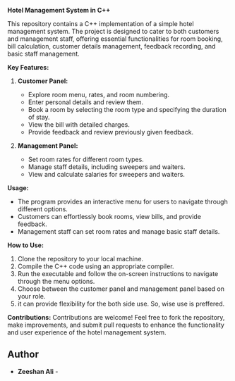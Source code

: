 **Hotel Management System in C++**

This repository contains a C++ implementation of a simple hotel management system. The project is designed to cater to both customers and management staff, offering essential functionalities for room booking, bill calculation, customer details management, feedback recording, and basic staff management.

**Key Features:**
1. **Customer Panel:**
   - Explore room menu, rates, and room numbering.
   - Enter personal details and review them.
   - Book a room by selecting the room type and specifying the duration of stay.
   - View the bill with detailed charges.
   - Provide feedback and review previously given feedback.

2. **Management Panel:**
   - Set room rates for different room types.
   - Manage staff details, including sweepers and waiters.
   - View and calculate salaries for sweepers and waiters.

**Usage:**
- The program provides an interactive menu for users to navigate through different options.
- Customers can effortlessly book rooms, view bills, and provide feedback.
- Management staff can set room rates and manage basic staff details.

**How to Use:**
1. Clone the repository to your local machine.
2. Compile the C++ code using an appropriate compiler.
3. Run the executable and follow the on-screen instructions to navigate through the menu options.
4. Choose between the customer panel and management panel based on your role.
5. it can provide flexibility for the both side use. So, wise use is preffered.

**Contributions:**
Contributions are welcome! Feel free to fork the repository, make improvements, and submit pull requests to enhance the functionality and user experience of the hotel management system.

## Author
- **Zeeshan Ali** -

